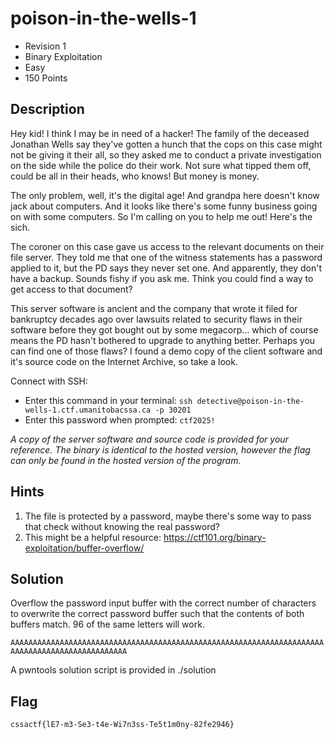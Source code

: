 # poison-in-the-wells-1
- Revision 1
- Binary Exploitation
- Easy
- 150 Points

## Description
Hey kid! I think I may be in need of a hacker! The family of the deceased Jonathan Wells say they've gotten a hunch that the cops on this case might not be giving it their all, so they asked me to conduct a private investigation on the side while the police do their work. Not sure what tipped them off, could be all in their heads, who knows! But money is money.

The only problem, well, it's the digital age! And grandpa here doesn't know jack about computers. And it looks like there's some funny business going on with some computers. So I'm calling on you to help me out! Here's the sich.

The coroner on this case gave us access to the relevant documents on their file server. They told me that one of the witness statements has a password applied to it, but the PD says they never set one. And apparently, they don't have a backup. Sounds fishy if you ask me. Think you could find a way to get access to that document? 

This server software is ancient and the company that wrote it filed for bankruptcy decades ago over lawsuits related to security flaws in their software before they got bought out by some megacorp... which of course means the PD hasn't bothered to upgrade to anything better. Perhaps you can find one of those flaws? I found a demo copy of the client software and it's source code on the Internet Archive, so take a look.

Connect with SSH:
- Enter this command in your terminal: `ssh detective@poison-in-the-wells-1.ctf.umanitobacssa.ca -p 30201`
- Enter this password when prompted: `ctf2025!`

*A copy of the server software and source code is provided for your reference. The binary is identical to the hosted version, however the flag can only be found in the hosted version of the program.*

## Hints
1. The file is protected by a password, maybe there's some way to pass that check without knowing the real password?
2. This might be a helpful resource: <https://ctf101.org/binary-exploitation/buffer-overflow/>

## Solution
Overflow the password input buffer with the correct number of characters to overwrite the correct password buffer such that the contents of both buffers match. 96 of the same letters will work.

`AAAAAAAAAAAAAAAAAAAAAAAAAAAAAAAAAAAAAAAAAAAAAAAAAAAAAAAAAAAAAAAAAAAAAAAAAAAAAAAAAAAAAAAAAAAAAAAA`

A pwntools solution script is provided in ./solution

## Flag
`cssactf{lE7-m3-Se3-t4e-Wi7n3ss-Te5t1m0ny-82fe2946}`